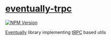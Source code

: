 # [eventually-trpc](https://rotorsoft.github.io/eventually-monorepo/modules/eventually_trpc.html)

[![NPM Version](https://img.shields.io/npm/v/@rotorsoft/eventually-trpc.svg)](https://www.npmjs.com/package/@rotorsoft/eventually-trpc)

[Eventually](../../README.md) library implementing [tRPC](https://trpc.io/) based utils
